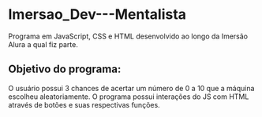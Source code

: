 # Imersao_Dev---Mentalista
 Programa em JavaScript, CSS e HTML desenvolvido ao longo da Imersão Alura a qual fiz parte. 
 
## Objetivo do programa: 
 O usuário possui 3 chances de acertar um número de 0 a 10 que a máquina escolheu aleatoriamente. O programa possui interações do JS com HTML através de botões e suas respectivas funções.
